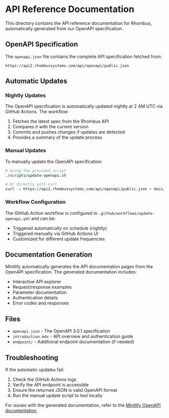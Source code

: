# API Reference Documentation

This directory contains the API reference documentation for Rhombus, automatically generated from our OpenAPI specification.

## OpenAPI Specification

The `openapi.json` file contains the complete API specification fetched from:

```text
https://api2.rhombussystems.com/api/openapi/public.json
```

## Automatic Updates

### Nightly Updates

The OpenAPI specification is automatically updated nightly at 2 AM UTC via GitHub Actions. The workflow:

1. Fetches the latest spec from the Rhombus API
2. Compares it with the current version
3. Commits and pushes changes if updates are detected
4. Provides a summary of the update process

### Manual Updates

To manually update the OpenAPI specification:

```bash
# Using the provided script
./scripts/update-openapi.sh

# Or directly with curl
curl -s https://api2.rhombussystems.com/api/openapi/public.json > docs/api-reference/openapi.json
```

### Workflow Configuration

The GitHub Action workflow is configured in `.github/workflows/update-openapi.yml` and can be:

- Triggered automatically on schedule (nightly)
- Triggered manually via GitHub Actions UI
- Customized for different update frequencies

## Documentation Generation

Mintlify automatically generates the API documentation pages from the OpenAPI specification. The generated documentation includes:

- Interactive API explorer
- Request/response examples
- Parameter documentation
- Authentication details
- Error codes and responses

## Files

- `openapi.json` - The OpenAPI 3.0.1 specification
- `introduction.mdx` - API overview and authentication guide
- `endpoint/` - Additional endpoint documentation (if needed)

## Troubleshooting

If the automatic updates fail:

1. Check the GitHub Actions logs
2. Verify the API endpoint is accessible
3. Ensure the returned JSON is valid OpenAPI format
4. Run the manual update script to test locally

For issues with the generated documentation, refer to the [Mintlify OpenAPI documentation](https://mintlify.com/docs/api-playground/openapi/setup).
